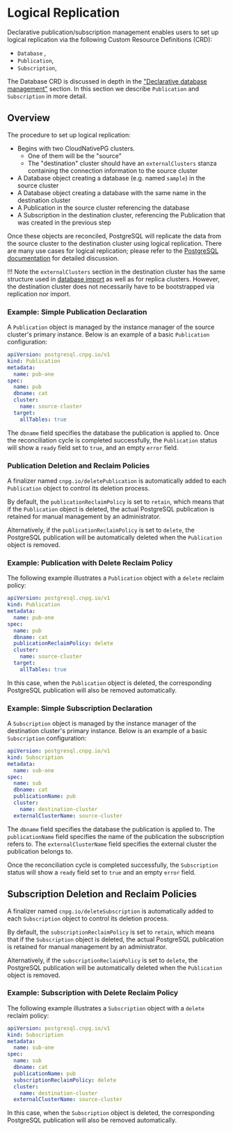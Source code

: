 # Logical Replication

Declarative publication/subscription management enables users to set up
logical replication via the following Custom Resource Definitions (CRD):

- `Database` ,
- `Publication`,
- `Subscription`,

The Database CRD is discussed in depth in the
["Declarative database management"](declarative_database_management.md) section.
In this section we describe `Publication` and `Subscription` in more detail.

## Overview

The procedure to set up logical replication:

- Begins with two CloudNativePG clusters.
    - One of them will be the "source"
    - The "destination" cluster should have an `externalClusters` stanza
      containing the connection information to the source cluster
- A Database object creating a database (e.g. named `sample`) in the source
  cluster
- A Database object creating a database with the same name in the destination
  cluster
- A Publication in the source cluster referencing the database
- A Subscription in the destination cluster, referencing the Publication that
  was created in the previous step

Once these objects are reconciled, PostgreSQL will replicate the data from
the source cluster to the destination cluster using logical replication. There
are many use cases for logical replication; please refer to the
[PostgreSQL documentation](https://www.postgresql.org/docs/current/logical-replication.html)
for detailed discussion.

!!! Note
    the `externalClusters` section in the destination cluster has the same
    structure used in [database import](database_import.md) as well as for
    replica clusters. However, the destination cluster does not necessarily
    have to be bootstrapped via replication nor import.

### Example: Simple Publication Declaration

A `Publication` object is managed by the instance manager of the source
cluster's primary instance.
Below is an example of a basic `Publication` configuration:

```yaml
apiVersion: postgresql.cnpg.io/v1
kind: Publication
metadata:
  name: pub-one
spec:
  name: pub
  dbname: cat
  cluster:
    name: source-cluster
  target:
    allTables: true
```

The `dbname` field specifies the database the publication is applied to.
Once the reconciliation cycle is completed successfully, the `Publication`
status will show a `ready` field set to `true`, and an empty `error` field.

### Publication Deletion and Reclaim Policies

A finalizer named `cnpg.io/deletePublication` is automatically added
to each `Publication` object to control its deletion process.

By default, the `publicationReclaimPolicy` is set to `retain`, which means
that if the `Publication` object is deleted, the actual PostgreSQL publication
is retained for manual management by an administrator.

Alternatively, if the `publicationReclaimPolicy` is set to `delete`,
the PostgreSQL publication will be automatically deleted when the `Publication`
object is removed.

### Example: Publication with Delete Reclaim Policy

The following example illustrates a `Publication` object with a `delete`
reclaim policy:

```yaml
apiVersion: postgresql.cnpg.io/v1
kind: Publication
metadata:
  name: pub-one
spec:
  name: pub
  dbname: cat
  publicationReclaimPolicy: delete
  cluster:
    name: source-cluster
  target:
    allTables: true
```

In this case, when the `Publication` object is deleted, the corresponding PostgreSQL publication will also be removed automatically.

### Example: Simple Subscription Declaration

A `Subscription` object is managed by the instance manager of the destination
cluster's primary instance.
Below is an example of a basic `Subscription` configuration:

```yaml
apiVersion: postgresql.cnpg.io/v1
kind: Subscription
metadata:
  name: sub-one
spec:
  name: sub
  dbname: cat
  publicationName: pub
  cluster:
    name: destination-cluster
  externalClusterName: source-cluster
```

The `dbname` field specifies the database the publication is applied to.
The `publicationName` field specifies the name of the publication the subscription refers to.
The `externalClusterName` field specifies the external cluster the publication belongs to.

Once the reconciliation cycle is completed successfully, the `Subscription`
status will show a `ready` field set to `true` and an empty `error` field.

## Subscription Deletion and Reclaim Policies

A finalizer named `cnpg.io/deleteSubscription` is automatically added
to each `Subscription` object to control its deletion process.

By default, the `subscriptionReclaimPolicy` is set to `retain`, which means
that if the `Subscription` object is deleted, the actual PostgreSQL publication
is retained for manual management by an administrator.

Alternatively, if the `subscriptionReclaimPolicy` is set to `delete`,
the PostgreSQL publication will be automatically deleted when the `Publication`
object is removed.

### Example: Subscription with Delete Reclaim Policy

The following example illustrates a `Subscription` object with a `delete`
reclaim policy:

```yaml
apiVersion: postgresql.cnpg.io/v1
kind: Subscription
metadata:
  name: sub-one
spec:
  name: sub
  dbname: cat
  publicationName: pub
  subscriptionReclaimPolicy: delete
  cluster:
    name: destination-cluster
  externalClusterName: source-cluster
```

In this case, when the `Subscription` object is deleted, the corresponding PostgreSQL publication will also be removed automatically.
